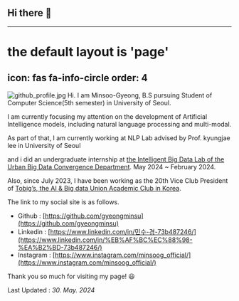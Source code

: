 ## Hi there 👋
---
# the default layout is 'page'
icon: fas fa-info-circle
order: 4
---

![github_profile.jpg](/assets/img/github_profile.jpg)
Hi. I am Minsoo-Gyeong, B.S pursuing Student of Computer Science(5th semester) in University of Seoul.

I am currently focusing my attention on the development of Artificial Intelligence models, including natural language processing and multi-modal.

As part of that, I am currently working at NLP Lab advised by Prof. kyungjae lee in University of Seoul

and i did an undergraduate internship at [the Intelligent Big Data Lab of the Urban Big Data Convergence Department](https://intelligent-big-data-lab.notion.site/). May 2024 ~ February 2024.

Also, since July 2023, I have been working as the 20th Vice Club President of [Tobig’s, the AI & Big data Union Academic Club in Korea](https://tobigs-datamarket.github.io/).

The link to my social site is as follows.

- Github : [https://github.com/gyeongminsu](https://github.com/gyeongminsu)
- Linkedin : [https://www.linkedin.com/in/민수-경-73b487246/](https://www.linkedin.com/in/%EB%AF%BC%EC%88%98-%EA%B2%BD-73b487246/)
- Instagram : [https://www.instagram.com/minsoog_official/](https://www.instagram.com/minsoog_official/)

Thank you so much for visiting my page! 😃

Last Updated : _30. May. 2024_
<!--
**gyeongminsu/gyeongminsu** is a ✨ _special_ ✨ repository because its `README.md` (this file) appears on your GitHub profile.

Here are some ideas to get you started:

- 🔭 I’m currently working on ...
- 🌱 I’m currently learning ...
- 👯 I’m looking to collaborate on ...
- 🤔 I’m looking for help with ...
- 💬 Ask me about ...
- 📫 How to reach me: ...
- 😄 Pronouns: ...
- ⚡ Fun fact: ...
-->
